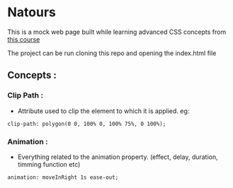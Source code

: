 # Natours

This is a mock web page built while learning advanced CSS concepts from [this course](https://www.udemy.com/share/101WkwAkUZd1ZUTXg=/)

The project can be run cloning this repo and opening the index.html file


## Concepts : 

### Clip Path : 
- Attribute used to clip the element to which it is applied. eg:
```
clip-path: polygon(0 0, 100% 0, 100% 75%, 0 100%);
```

### Animation : 
- Everything related to the animation property. (effect, delay, duration, timming function etc)
```
animation: moveInRight 1s ease-out;
```